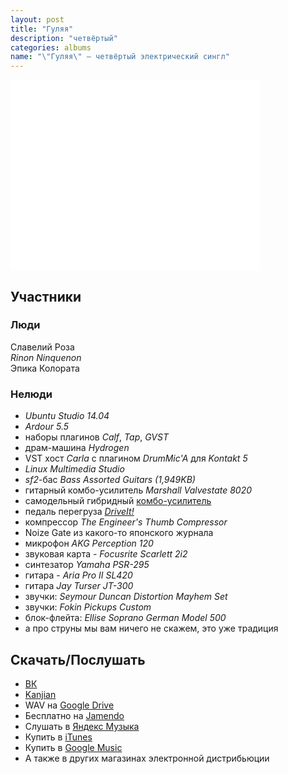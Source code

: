 ```yaml
---
layout: post
title: "Гуляя"
description: "четвёртый"
categories: albums
name: "\"Гуляя\" — четвёртый электрический сингл"
---
```


<iframe id="widget" scrolling="no" frameborder="0" width="400" height="305" style="width: 400px; height: 305px;" src="//widgets.jamendo.com/v3/album/164470?autoplay=0&layout=standard&manualWidth=400&width=400&theme=light&highlight=0&tracklist=true&tracklist_n=3&embedCode="></iframe>

## Участники  

### Люди  
Славелий Роза  
*Rinon Ninquenon*  
Эпика Колората

### Нелюди
- *Ubuntu Studio 14.04*
- *Ardour 5.5*
- наборы плагинов *Calf*, *Tap*, *GVST*
- драм-машина *Hydrogen*
- VST хост *Carla* с плагином *DrumMic'A* для *Kontakt 5*
- *Linux Multimedia Studio*
- *sf2*-бас *Bass Assorted Guitars (1,949KB)*
- гитарный комбо-усилитель *Marshall Valvestate 8020*
- самодельный гибридный [комбо-усилитель](http://rinonninqueon.ru/schematics/cabinet_3/)
- педаль перегруза *[DriveIt!](http://rinonninqueon.ru/schematics/DriveIt_complete/)*
- компрессор *The Engineer's Thumb Compressor*
- Noize Gate из какого-то японского журнала
- микрофон *AKG Perception 120*
- звуковая карта - *Focusrite Scarlett 2i2*
- синтезатор *Yamaha PSR-295*
- гитара - *Aria Pro II SL420*
- гитара *Jay Turser JT-300*
- звучки: *Seymour Duncan Distortion Mayhem Set*
- звучки: *Fokin Pickups Custom*
- блок-флейта: *Ellise Soprano German Model 500*
- а про струны мы вам ничего не скажем, это уже традиция

## Скачать/Послушать
- [ВК](https://vk.com/muzgruppa)
- [Kanjian](https://www.kanjian.com/muzgruppa/music/)
- WAV на [Google Drive](https://drive.google.com/drive/folders/0B8Pdgd_g-Uk-OEp1bXBTV2RPUTg?usp=sharing)
- Бесплатно на [Jamendo](https://www.jamendo.com/album/164470/gulyaya)
- Слушать в [Яндекс Музыка](https://music.yandex.ru/album/4011420)
- Купить в [iTunes](https://itunes.apple.com/ru/album/gulaa-single/id1190873260)
- Купить в [Google Music](https://play.google.com/store/music/album/Группа_Группа_Нск_Гуляя?id=B44knbavdl6i5cqkgw2j4lzeo7e&hl=ru)
- А также в других магазинах электронной дистрибьюции
